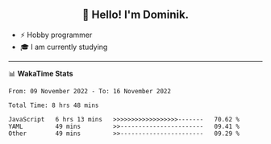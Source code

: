 <h2 align="center">👋 Hello! I'm Dominik.</h2>

- ⚡ Hobby programmer
- 🎓 I am currently studying

---
📊 **WakaTime Stats**
<!--START_SECTION:waka-->

```text
From: 09 November 2022 - To: 16 November 2022

Total Time: 8 hrs 48 mins

JavaScript   6 hrs 13 mins   >>>>>>>>>>>>>>>>>>-------   70.62 %
YAML         49 mins         >>-----------------------   09.41 %
Other        49 mins         >>-----------------------   09.29 %
```

<!--END_SECTION:waka-->
